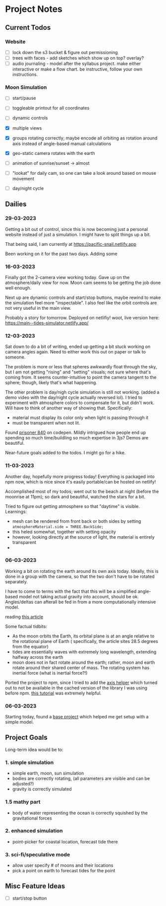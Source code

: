 # Project Notes

## Current Todos

### Website

- [ ] lock down the s3 bucket & figure out permissioning
- [ ] trees with faces - add sketches which show up on top? overlay?
- [ ] audio journaling - model after the syllabus project. make either interactive or make a flow chart. be instructive, follow your own instructions.

### Moon Simulation
- [ ] start/pause
- [ ] toggleable printout for all coordinates

- [ ] dynamic controls
- [x] multiple views

- [x] groups rotating correctly; maybe encode all orbiting as rotation around axis instead of angle-based manual
  calculations
- [x] geo-static camera rotates with the earth
- [ ] animation of sunrise/sunset -> almost
- [ ] "lookat" for daily cam, so one can take a look around based on mouse movement
- [ ] day/night cycle

## Dailies

### 29-03-2023

Getting a bit out of control, since this is now becoming just a personal website instead of just a simulation. I might have to split things up a bit.

That being said, I am currently at https://pacific-snail.netlify.app

Been working on it for the past two days.
Adding some 

### 16-03-2023

Finally got the 2-camera view working today. Gave up on the atmosphere/daily view for now. Moon cam seems to be getting
the job done well enough.

Next up are dynamic controls and start/stop buttons, maybe rewind to make the simulation feel more "inspectable". I also
feel like the orbit controls are not very useful in the main view.

Probably a story for tomorrow. Deployed on netlifiy! woot, live version here:
https://main--tides-simulator.netlify.app/

### 12-03-2023

Sat down to do a bit of writing, ended up getting a bit stuck working on camera angles again. Need to either work this
out on paper or talk to someone.

The problem is more or less that spheres awkwardly float through the sky, but I am not getting "rising" and "setting"
visuals; not sure where that's coming from. It seems counter-intuitive to point the camera tangent to the sphere;
though, likely that's what happening.

The other problem is day/nigh cycle simulation is still not working. (added a demo video with the day/night cycle
actually reversed lol). I tried to experiment with atmosphere colors to compensate for it, but didn't work. Will have to
think of another way of showing that. Specifically:

* material must display its color only when light is passing through it
* must be transparent when not lit.

Found [prisoner 840](https://codepen.io/prisoner849/pens/public?cursor=ZD0xJm89MCZwPTEmdj02Njg2MDAwOQ==) on codepen.
Mildly intrigued how people end up spending so much time/buildling so much expertise in 3js? Demos are beautiful.

Near-future goals added to the todos. I might go for a hike.

### 11-03-2023

Another day, hopefully more progress today!
Everything is packaged into npm now, which is nice since it's easily portable/can be hosted on netlify!

Accomplished most of my todos; went out to the beach at night (before the moonrise at 11pm); so dark and beautiful,
watched the stars for a bit.

Tried to figure out getting atmosphere so that "daytime" is visible. Learnings:

* mesh can be rendered from front back or both sides by setting  `atmosphereMaterial.side = THREE.BackSide;`
* this heled somewhat, together with setting opacity
* however, looking directly at the source of light, the material is entirely transparent
*

### 06-03-2023

Working a bit on rotating the earth around its own axis today. Ideally, this is done in a group with the camera, so that
the two don't have to be rotated separately.

I have to come to terms with the fact that this will be a simplified angle-based model not taking actual gravity into
account, should be ok. Angles/deltas can afterall be fed in from a more computationally intensive model.

reading [this article](https://rwu.pressbooks.pub/webboceanography/chapter/11-2-dynamic-theory-of-tides/)

Some factual tidbits:

* As the moon orbits the Earth, its orbital plane is at an angle relative to the rotational plane of Earth (
  specifically, the article sites 28.5 degrees from the equator)
* tides are essentially waves with extremely long wavelength, extending halfway across the earth
* moon does not in fact rotate around the earth; rather, moon and earth rotate around their shared center of mass. The
  rotating system has inertial force (what is inertial force?!)

Ported the project to npm, since I tried to add
the [axis helper](https://threejs.org/docs/index.html?q=axesh#api/en/helpers/AxesHelper) which turned out to not be
available in the cached version of the library I was using before
npm. [this tutorial](https://sbcode.net/threejs/create-threejs-project/) was extremely helpful.

### 06-03-2023

Starting today, found a [base project](https://mattloftus.github.io/2016/02/03/threejs-p2/) which helped me get setup
with a simple model.

## Project Goals

Long-term idea would be to:

### 1. simple simulation

* simple earth, moon, sun simulation
* bodies are correctly rotating, (all parameters are visible and can be adjusted?)
* gravity is correctly simulated

### 1.5 mathy part

* body of water representing the ocean is correctly squished by the gravitational forces

### 2. enhanced simulation

* point-picker for coastal location, forecast tide there

### 3. sci-fi/speculative mode

* allow user specify # of moons and their locations
* pick a point on earth to forecast tides for the point

## Misc Feature Ideas

- [ ] start/stop button